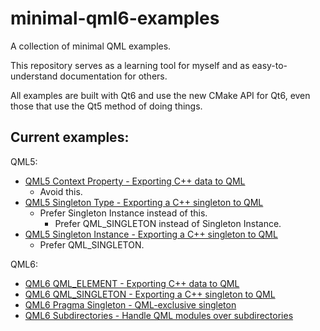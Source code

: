 # minimal-qml6-examples

A collection of minimal QML examples.

This repository serves as a learning tool for myself and as easy-to-understand documentation for others.

All examples are built with Qt6 and use the new CMake API for Qt6, even those that use the Qt5 method of doing things.

## Current examples:

QML5:

* [QML5 Context Property - Exporting C++ data to QML](qml5-contextproperty)
  * Avoid this.
* [QML5 Singleton Type - Exporting a C++ singleton to QML](qml5-singletontype)
  * Prefer Singleton Instance instead of this.
    *  Prefer QML_SINGLETON instead of Singleton Instance.
* [QML5 Singleton Instance - Exporting a C++ singleton to QML](qml5-singletoninstance)
  * Prefer QML_SINGLETON.

QML6:

* [QML6 QML_ELEMENT - Exporting C++ data to QML](qml6-qmlelement)
* [QML6 QML_SINGLETON - Exporting a C++ singleton to QML](qml6-singleton)
* [QML6 Pragma Singleton - QML-exclusive singleton](qml6-pragmasingleton)
* [QML6 Subdirectories - Handle QML modules over subdirectories](qml6-subdirectories)
